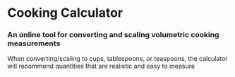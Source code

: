 # Cooking Calculator

### An online tool for converting and scaling volumetric cooking measurements

When converting/scaling to cups, tablespoons, or teaspoons, the calculator will recommend quantities that are realistic and easy to measure